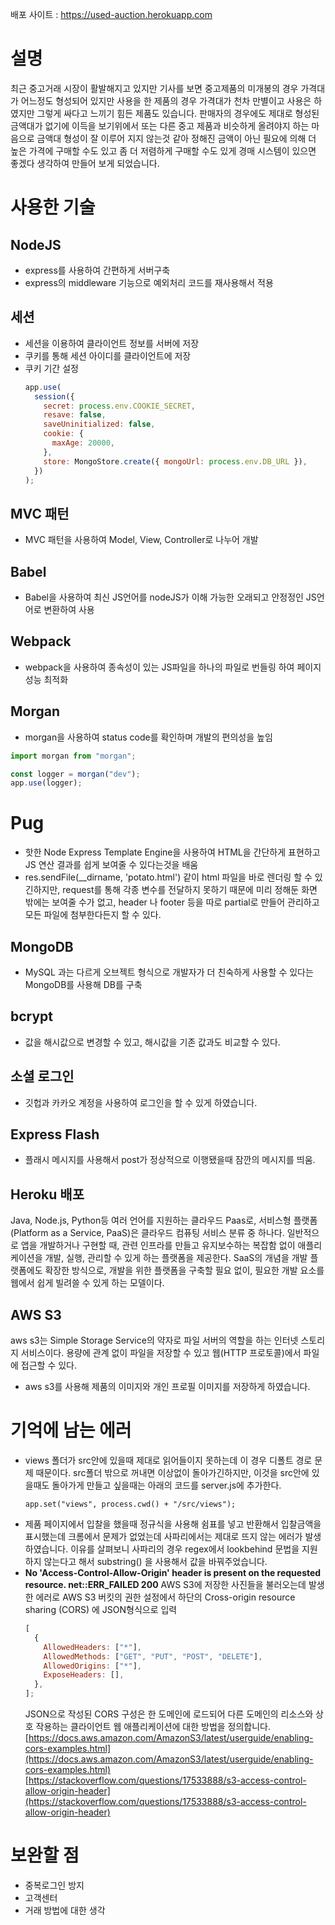 배포 사이트 : https://used-auction.herokuapp.com

# 설명

최근 중고거래 시장이 활발해지고 있지만 기사를 보면 중고제품의 미개봉의 경우 가격대가 어느정도 형성되어 있지만 사용을 한 제품의 경우 가격대가 천차 만별이고 사용은 하였지만 그렇게 싸다고 느끼기 힘든 제품도 있습니다. 판매자의 경우에도 제대로 형성된 금액대가 없기에 이득을 보기위에서 또는 다른 중고 제품과 비슷하게 올려야지 하는 마음으로 금액대 형성이 잘 이루어 지지 않는것 같아 정해진 금액이 아닌 필요에 의해 더 높은 가격에 구매할 수도 있고 좀 더 저렴하게 구매할 수도 있게 경매 시스템이 있으면 좋겠다 생각하여 만들어 보게 되었습니다.

# 사용한 기술

## NodeJS

- express를 사용하여 간편하게 서버구축
- express의 middleware 기능으로 예외처리 코드를 재사용해서 적용

## 세션

- 세션을 이용하여 클라이언트 정보를 서버에 저장
- 쿠키를 통해 세션 아이디를 클라이언트에 저장
- 쿠키 기간 설정
  ```jsx
  app.use(
    session({
      secret: process.env.COOKIE_SECRET,
      resave: false,
      saveUninitialized: false,
      cookie: {
        maxAge: 20000,
      },
      store: MongoStore.create({ mongoUrl: process.env.DB_URL }),
    })
  );
  ```

## MVC 패턴

- MVC 패턴을 사용하여 Model, View, Controller로 나누어 개발

## Babel

- Babel을 사용하여 최신 JS언어를 nodeJS가 이해 가능한 오래되고 안정정인 JS언어로 변환하여 사용

## Webpack

- webpack을 사용하여 종속성이 있는 JS파일을 하나의 파일로 번들링 하여 페이지 성능 최적화

## Morgan

- morgan을 사용하여 status code를 확인하며 개발의 편의성을 높임

```jsx
import morgan from "morgan";

const logger = morgan("dev");
app.use(logger);
```

# Pug

- 핫한 Node Express Template Engine을 사용하여 HTML을 간단하게 표현하고 JS 연산 결과를 쉽게 보여줄 수 있다는것을 배움
- res.sendFile(\_\_dirname, 'potato.html') 같이 html 파일을 바로 렌더링 할 수 있긴하지만, request를 통해 각종 변수를 전달하지 못하기 때문에 미리 정해둔 화면 밖에는 보여줄 수가 없고, header 나 footer 등을 따로 partial로 만들어 관리하고 모든 파일에 첨부한다든지 할 수 있다.

## MongoDB

- MySQL 과는 다르게 오브젝트 형식으로 개발자가 더 친숙하게 사용할 수 있다는 MongoDB를 사용해 DB를 구축

## bcrypt

- 값을 해시값으로 변경할 수 있고, 해시값을 기존 값과도 비교할 수 있다.

## 소셜 로그인

- 깃헙과 카카오 계정을 사용하여 로그인을 할 수 있게 하였습니다.

## Express Flash

- 플래시 메시지를 사용해서 post가 정상적으로 이행됐을때 잠깐의 메시지를 띄움.

## Heroku 배포

Java, Node.js, Python등 여러 언어를 지원하는 클라우드 Paas로, 서비스형 플랫폼(Platform as a Service, PaaS)은 클라우드 컴퓨팅 서비스 분류 중 하나다. 일반적으로 앱을 개발하거나 구현할 때, 관련 인프라를 만들고 유지보수하는 복잡함 없이 애플리케이션을 개발, 실행, 관리할 수 있게 하는 플랫폼을 제공한다. SaaS의 개념을 개발 플랫폼에도 확장한 방식으로, 개발을 위한 플랫폼을 구축할 필요 없이, 필요한 개발 요소를 웹에서 쉽게 빌려쓸 수 있게 하는 모델이다.

## AWS S3

aws s3는 Simple Storage Service의 약자로 파일 서버의 역할을 하는 인터넷 스토리지 서비스이다.
용량에 관계 없이 파일을 저장할 수 있고 웹(HTTP 프로토콜)에서 파일에 접근할 수 있다.

- aws s3를 사용해 제품의 이미지와 개인 프로필 이미지를 저장하게 하였습니다.

# 기억에 남는 에러

- views 폴더가 src안에 있을때 제대로 읽어들이지 못하는데 이 경우 디폴트 경로 문제 때문이다. src폴더 밖으로 꺼내면 이상없이 돌아가긴하지만, 이것을 src안에 있을때도 돌아가게 만들고 싶을때는 아래의 코드를 server.js에 추가한다.
  ```tsx
  app.set("views", process.cwd() + "/src/views");
  ```
- 제품 페이지에서 입찰을 했을때 정규식을 사용해 쉼표를 넣고 반환해서 입찰금액을 표시했는데 크롬에서 문제가 없었는데 사파리에서는 제대로 뜨지 않는 에러가 발생하였습니다. 이유를 살펴보니 사파리의 경우 regex에서 lookbehind 문법을 지원하지 않는다고 해서 substring() 을 사용해서 값을 바꿔주었습니다.
- **No 'Access-Control-Allow-Origin' header is present on the requested resource. net::ERR_FAILED 200**
  AWS S3에 저장한 사진들을 불러오는데 발생한 에러로 AWS S3 버킷의 권한 설정에서 하단의 Cross-origin resource sharing (CORS) 에 JSON형식으로 입력
  ```jsx
  [
    {
      AllowedHeaders: ["*"],
      AllowedMethods: ["GET", "PUT", "POST", "DELETE"],
      AllowedOrigins: ["*"],
      ExposeHeaders: [],
    },
  ];
  ```
  JSON으로 작성된 CORS 구성은 한 도메인에 로드되어 다른 도메인의 리소스와 상호 작용하는 클라이언트 웹 애플리케이션에 대한 방법을 정의합니다.
  [https://docs.aws.amazon.com/AmazonS3/latest/userguide/enabling-cors-examples.html](https://docs.aws.amazon.com/AmazonS3/latest/userguide/enabling-cors-examples.html)
  [https://stackoverflow.com/questions/17533888/s3-access-control-allow-origin-header](https://stackoverflow.com/questions/17533888/s3-access-control-allow-origin-header)

# 보완할 점

- 중복로그인 방지
- 고객센터
- 거래 방법에 대한 생각
